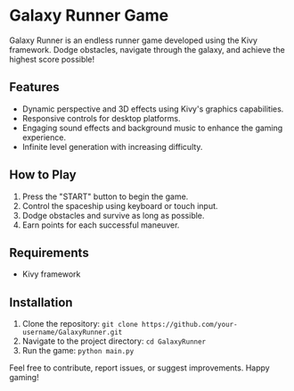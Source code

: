 # Galaxy Runner Game

Galaxy Runner is an endless runner game developed using the Kivy framework. Dodge obstacles, navigate through the galaxy, and achieve the highest score possible!

## Features

- Dynamic perspective and 3D effects using Kivy's graphics capabilities.
- Responsive controls for desktop platforms.
- Engaging sound effects and background music to enhance the gaming experience.
- Infinite level generation with increasing difficulty.

## How to Play

1. Press the "START" button to begin the game.
2. Control the spaceship using keyboard or touch input.
3. Dodge obstacles and survive as long as possible.
4. Earn points for each successful maneuver.

## Requirements

- Kivy framework

## Installation

1. Clone the repository: `git clone https://github.com/your-username/GalaxyRunner.git`
2. Navigate to the project directory: `cd GalaxyRunner`
3. Run the game: `python main.py`

Feel free to contribute, report issues, or suggest improvements. Happy gaming!
